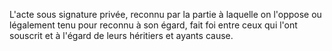 L'acte sous signature privée, reconnu par la partie à laquelle on l'oppose ou légalement tenu pour reconnu à son égard, fait foi entre ceux qui l'ont souscrit et à l'égard de leurs héritiers et ayants cause.
